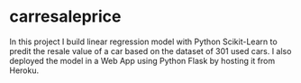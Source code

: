 # carresaleprice
In this project I build linear regression model with Python Scikit-Learn to predit the resale value of a car based on the dataset of 301 used cars. I also deployed the model in a Web App using Python Flask by hosting it from Heroku. 
